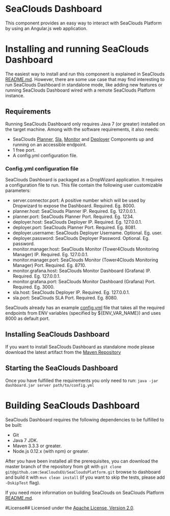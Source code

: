 SeaClouds Dashboard
==================

This component provides an easy way to interact with SeaClouds Platform by using an Angular.js web application. 

# Installing and running SeaClouds Dashboard
The easiest way to install and run this component is explained in SeaClouds [README.md](../README.md). However, there are some
use case that may find interesting to run SeaClouds Dashboard in standalone mode, like adding new features or running SeaClouds Dashboard
wired with a remote SeaClouds Platform instance.

## Requirements
Running SeaClouds Dashboard only requires Java 7 (or greater) installed on the target machine. Among with the software requirements, it also needs:

- SeaClouds [Planner](../planner/Readme.md), [Sla](../sla/Readme.md), [Monitor](../monitor/Readme.md) and [Deployer](../deployer/Readme.md) Components up and running on an accessible endpoint.
- 1 free port.
- A config.yml configuration file.

### Config.yml configuration file
SeaClouds Dashboard is packaged as a DropWizard application. It requires a configuration file to run. This file contain the following user customizable parameters:

- server.connector.port: A positive number which will be used by Dropwizard to expose the Dashboard. Required. Eg. 8000.
- planner.host: SeaClouds Planner IP. Required. Eg. 127.0.0.1.
- planner.port: SeaClouds Planner Port. Required. Eg. 1234.
- deployer.host: SeaClouds Deployer IP. Required. Eg. 127.0.0.1.
- deployer.port: SeaClouds Planner Port. Required. Eg. 8081.
- deployer.username: SeaClouds Deployer Username. Optional. Eg. user.
- deployer.password: SeaClouds Deployer Password. Optional. Eg. password.
- monitor.manager.host: SeaClouds Monitor (Tower4Clouds Monitoring Manager) IP. Required. Eg. 127.0.0.1.
- monitor.manager.port: SeaClouds Monitor (Tower4Clouds Monitoring Manager) Port. Required. Eg. 8710.
- monitor.grafana.host: SeaClouds Monitor Dashboard (Grafana) IP. Required. Eg. 127.0.0.1.
- monitor.grafana.port: SeaClouds Monitor Dashboard (Grafana) Port. Required. Eg. 3000.
- sla.host: SeaClouds Deployer IP. Required. Eg. 127.0.0.1. 
- sla.port: SeaClouds SLA Port. Required. Eg. 8080. 

SeaClouds already has an example [config.yml](./config.yml) file that takes all the required endpoints from ENV variables (specified by ${ENV_VAR_NAME}) and uses 8000 as default port. 

## Installing SeaClouds Dashboard
If you want to install SeaClouds Dashboard as standalone mode please download the latest artifact from the [Maven Repository](https://oss.sonatype.org/service/local/artifact/maven/redirect?r=snapshots&g=eu.seaclouds-project&a=planner-service&v=LATEST&e=jar) 

## Starting the SeaClouds Dashboard
Once you have fulfilled the requirements you only need to run: 
``` java -jar dashboard.jar server path/to/config.yml ```


# Building SeaClouds Dashboard
SeaClouds Dashboard requires the following dependencies to be fulfilled to be built:
- Git
- Java 7 JDK.
- Maven 3.3.3 or greater.
- Node.js 0.12.x (with npm) or greater.

After you have been installed all the prerequisites, you can download the master branch of the repository from git with 
`git clone git@github.com:SeaCloudsEU/SeaCloudsPlatform.git` browse to dashboard and build it with `mvn clean install` 
(if you want to skip the tests, please add `-DskipTest` flag). 

If you need more information on building SeaClouds on SeaClouds Platform [README.md](../README.md).

#License##
Licensed under the [Apache License, Version 2.0](http://www.apache.org/licenses/LICENSE-2.0).
